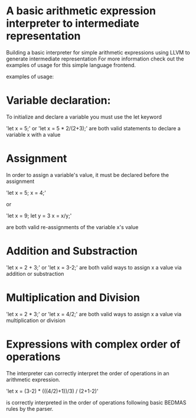 # A basic arithmetic expression interpreter to intermediate representation

Building a basic interpreter for simple arithmetic expressions using LLVM to generate intermediate representation
For more information check out the examples of usage for this simple language frontend.

examples of usage:

# Variable declaration:
To initialize and declare a variable you must use the let keyword

'let x = 5;' or 'let x = 5 * 2/(2+3);' are both valid statements to declare a variable x with a value

# Assignment
In order to assign a variable's value, it must be declared before the assignment

'let x = 5;
 x = 4;' 

 or
 
'let x = 9;
 let y = 3
 x = x/y;' 

 are both valid re-assignments of the variable x's value

# Addition and Substraction

'let x = 2 + 3;' or 'let x = 3-2;' are both valid ways to assign x a value via addition or substraction

# Multiplication and Division

'let x = 2 * 3;' or 'let x = 4/2;' are both valid ways to assign x a value via multiplication or division

# Expressions with complex order of operations

The interpreter can correctly interpret the order of operations in an arithmetic expression.

'let x = (3-2) * (((4/2)+1))/3) / (2+1-2)'

is correctly interpreted in the order of operations following basic BEDMAS rules by the parser.

